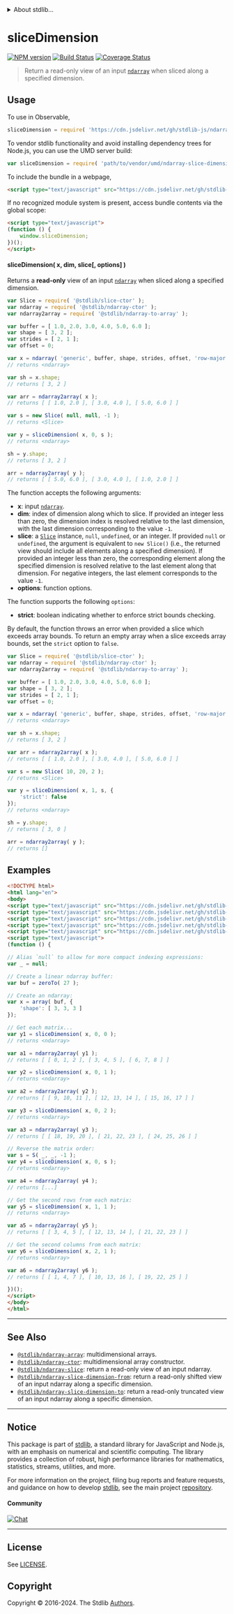<!--

@license Apache-2.0

Copyright (c) 2023 The Stdlib Authors.

Licensed under the Apache License, Version 2.0 (the "License");
you may not use this file except in compliance with the License.
You may obtain a copy of the License at

   http://www.apache.org/licenses/LICENSE-2.0

Unless required by applicable law or agreed to in writing, software
distributed under the License is distributed on an "AS IS" BASIS,
WITHOUT WARRANTIES OR CONDITIONS OF ANY KIND, either express or implied.
See the License for the specific language governing permissions and
limitations under the License.

-->


<details>
  <summary>
    About stdlib...
  </summary>
  <p>We believe in a future in which the web is a preferred environment for numerical computation. To help realize this future, we've built stdlib. stdlib is a standard library, with an emphasis on numerical and scientific computation, written in JavaScript (and C) for execution in browsers and in Node.js.</p>
  <p>The library is fully decomposable, being architected in such a way that you can swap out and mix and match APIs and functionality to cater to your exact preferences and use cases.</p>
  <p>When you use stdlib, you can be absolutely certain that you are using the most thorough, rigorous, well-written, studied, documented, tested, measured, and high-quality code out there.</p>
  <p>To join us in bringing numerical computing to the web, get started by checking us out on <a href="https://github.com/stdlib-js/stdlib">GitHub</a>, and please consider <a href="https://opencollective.com/stdlib">financially supporting stdlib</a>. We greatly appreciate your continued support!</p>
</details>

# sliceDimension

[![NPM version][npm-image]][npm-url] [![Build Status][test-image]][test-url] [![Coverage Status][coverage-image]][coverage-url] <!-- [![dependencies][dependencies-image]][dependencies-url] -->

> Return a read-only view of an input [`ndarray`][@stdlib/ndarray/ctor] when sliced along a specified dimension.

<!-- Section to include introductory text. Make sure to keep an empty line after the intro `section` element and another before the `/section` close. -->

<section class="intro">

</section>

<!-- /.intro -->

<!-- Package usage documentation. -->



<section class="usage">

## Usage

To use in Observable,

```javascript
sliceDimension = require( 'https://cdn.jsdelivr.net/gh/stdlib-js/ndarray-slice-dimension@umd/browser.js' )
```

To vendor stdlib functionality and avoid installing dependency trees for Node.js, you can use the UMD server build:

```javascript
var sliceDimension = require( 'path/to/vendor/umd/ndarray-slice-dimension/index.js' )
```

To include the bundle in a webpage,

```html
<script type="text/javascript" src="https://cdn.jsdelivr.net/gh/stdlib-js/ndarray-slice-dimension@umd/browser.js"></script>
```

If no recognized module system is present, access bundle contents via the global scope:

```html
<script type="text/javascript">
(function () {
    window.sliceDimension;
})();
</script>
```

#### sliceDimension( x, dim, slice\[, options] )

Returns a **read-only** view of an input [`ndarray`][@stdlib/ndarray/ctor] when sliced along a specified dimension.

```javascript
var Slice = require( '@stdlib/slice-ctor' );
var ndarray = require( '@stdlib/ndarray-ctor' );
var ndarray2array = require( '@stdlib/ndarray-to-array' );

var buffer = [ 1.0, 2.0, 3.0, 4.0, 5.0, 6.0 ];
var shape = [ 3, 2 ];
var strides = [ 2, 1 ];
var offset = 0;

var x = ndarray( 'generic', buffer, shape, strides, offset, 'row-major' );
// returns <ndarray>

var sh = x.shape;
// returns [ 3, 2 ]

var arr = ndarray2array( x );
// returns [ [ 1.0, 2.0 ], [ 3.0, 4.0 ], [ 5.0, 6.0 ] ]

var s = new Slice( null, null, -1 );
// returns <Slice>

var y = sliceDimension( x, 0, s );
// returns <ndarray>

sh = y.shape;
// returns [ 3, 2 ]

arr = ndarray2array( y );
// returns [ [ 5.0, 6.0 ], [ 3.0, 4.0 ], [ 1.0, 2.0 ] ]
```

The function accepts the following arguments:

-   **x**: input [`ndarray`][@stdlib/ndarray/ctor].
-   **dim**: index of dimension along which to slice. If provided an integer less than zero, the dimension index is resolved relative to the last dimension, with the last dimension corresponding to the value `-1`.
-   **slice**: a [`Slice`][@stdlib/slice/ctor] instance, `null`, `undefined`, or an integer. If provided `null` or `undefined`, the argument is equivalent to `new Slice()` (i.e., the returned view should include all elements along a specified dimension). If provided an integer less than zero, the corresponding element along the specified dimension is resolved relative to the last element along that dimension. For negative integers, the last element corresponds to the value `-1`.
-   **options**: function options.

The function supports the following `options`:

-   **strict**: boolean indicating whether to enforce strict bounds checking.

By default, the function throws an error when provided a slice which exceeds array bounds. To return an empty array when a slice exceeds array bounds, set the `strict` option to `false`.

```javascript
var Slice = require( '@stdlib/slice-ctor' );
var ndarray = require( '@stdlib/ndarray-ctor' );
var ndarray2array = require( '@stdlib/ndarray-to-array' );

var buffer = [ 1.0, 2.0, 3.0, 4.0, 5.0, 6.0 ];
var shape = [ 3, 2 ];
var strides = [ 2, 1 ];
var offset = 0;

var x = ndarray( 'generic', buffer, shape, strides, offset, 'row-major' );
// returns <ndarray>

var sh = x.shape;
// returns [ 3, 2 ]

var arr = ndarray2array( x );
// returns [ [ 1.0, 2.0 ], [ 3.0, 4.0 ], [ 5.0, 6.0 ] ]

var s = new Slice( 10, 20, 2 );
// returns <Slice>

var y = sliceDimension( x, 1, s, {
    'strict': false
});
// returns <ndarray>

sh = y.shape;
// returns [ 3, 0 ]

arr = ndarray2array( y );
// returns []
```

</section>

<!-- /.usage -->

<!-- Package usage notes. Make sure to keep an empty line after the `section` element and another before the `/section` close. -->

<section class="notes">

</section>

<!-- /.notes -->

<!-- Package usage examples. -->

<section class="examples">

## Examples

<!-- eslint no-undef: "error" -->

<!-- eslint-disable new-cap -->

```html
<!DOCTYPE html>
<html lang="en">
<body>
<script type="text/javascript" src="https://cdn.jsdelivr.net/gh/stdlib-js/slice-ctor@umd/browser.js"></script>
<script type="text/javascript" src="https://cdn.jsdelivr.net/gh/stdlib-js/ndarray-array@umd/browser.js"></script>
<script type="text/javascript" src="https://cdn.jsdelivr.net/gh/stdlib-js/ndarray-to-array@umd/browser.js"></script>
<script type="text/javascript" src="https://cdn.jsdelivr.net/gh/stdlib-js/array-base-zero-to@umd/browser.js"></script>
<script type="text/javascript" src="https://cdn.jsdelivr.net/gh/stdlib-js/ndarray-slice-dimension@umd/browser.js"></script>
<script type="text/javascript">
(function () {

// Alias `null` to allow for more compact indexing expressions:
var _ = null;

// Create a linear ndarray buffer:
var buf = zeroTo( 27 );

// Create an ndarray:
var x = array( buf, {
    'shape': [ 3, 3, 3 ]
});

// Get each matrix...
var y1 = sliceDimension( x, 0, 0 );
// returns <ndarray>

var a1 = ndarray2array( y1 );
// returns [ [ 0, 1, 2 ], [ 3, 4, 5 ], [ 6, 7, 8 ] ]

var y2 = sliceDimension( x, 0, 1 );
// returns <ndarray>

var a2 = ndarray2array( y2 );
// returns [ [ 9, 10, 11 ], [ 12, 13, 14 ], [ 15, 16, 17 ] ]

var y3 = sliceDimension( x, 0, 2 );
// returns <ndarray>

var a3 = ndarray2array( y3 );
// returns [ [ 18, 19, 20 ], [ 21, 22, 23 ], [ 24, 25, 26 ] ]

// Reverse the matrix order:
var s = S( _, _, -1 );
var y4 = sliceDimension( x, 0, s );
// returns <ndarray>

var a4 = ndarray2array( y4 );
// returns [...]

// Get the second rows from each matrix:
var y5 = sliceDimension( x, 1, 1 );
// returns <ndarray>

var a5 = ndarray2array( y5 );
// returns [ [ 3, 4, 5 ], [ 12, 13, 14 ], [ 21, 22, 23 ] ]

// Get the second columns from each matrix:
var y6 = sliceDimension( x, 2, 1 );
// returns <ndarray>

var a6 = ndarray2array( y6 );
// returns [ [ 1, 4, 7 ], [ 10, 13, 16 ], [ 19, 22, 25 ] ]

})();
</script>
</body>
</html>
```

</section>

<!-- /.examples -->

<!-- Section to include cited references. If references are included, add a horizontal rule *before* the section. Make sure to keep an empty line after the `section` element and another before the `/section` close. -->

<section class="references">

</section>

<!-- /.references -->

<!-- Section for related `stdlib` packages. Do not manually edit this section, as it is automatically populated. -->

<section class="related">

* * *

## See Also

-   <span class="package-name">[`@stdlib/ndarray-array`][@stdlib/ndarray/array]</span><span class="delimiter">: </span><span class="description">multidimensional arrays.</span>
-   <span class="package-name">[`@stdlib/ndarray-ctor`][@stdlib/ndarray/ctor]</span><span class="delimiter">: </span><span class="description">multidimensional array constructor.</span>
-   <span class="package-name">[`@stdlib/ndarray-slice`][@stdlib/ndarray/slice]</span><span class="delimiter">: </span><span class="description">return a read-only view of an input ndarray.</span>
-   <span class="package-name">[`@stdlib/ndarray-slice-dimension-from`][@stdlib/ndarray/slice-dimension-from]</span><span class="delimiter">: </span><span class="description">return a read-only shifted view of an input ndarray along a specific dimension.</span>
-   <span class="package-name">[`@stdlib/ndarray-slice-dimension-to`][@stdlib/ndarray/slice-dimension-to]</span><span class="delimiter">: </span><span class="description">return a read-only truncated view of an input ndarray along a specific dimension.</span>

</section>

<!-- /.related -->

<!-- Section for all links. Make sure to keep an empty line after the `section` element and another before the `/section` close. -->


<section class="main-repo" >

* * *

## Notice

This package is part of [stdlib][stdlib], a standard library for JavaScript and Node.js, with an emphasis on numerical and scientific computing. The library provides a collection of robust, high performance libraries for mathematics, statistics, streams, utilities, and more.

For more information on the project, filing bug reports and feature requests, and guidance on how to develop [stdlib][stdlib], see the main project [repository][stdlib].

#### Community

[![Chat][chat-image]][chat-url]

---

## License

See [LICENSE][stdlib-license].


## Copyright

Copyright &copy; 2016-2024. The Stdlib [Authors][stdlib-authors].

</section>

<!-- /.stdlib -->

<!-- Section for all links. Make sure to keep an empty line after the `section` element and another before the `/section` close. -->

<section class="links">

[npm-image]: http://img.shields.io/npm/v/@stdlib/ndarray-slice-dimension.svg
[npm-url]: https://npmjs.org/package/@stdlib/ndarray-slice-dimension

[test-image]: https://github.com/stdlib-js/ndarray-slice-dimension/actions/workflows/test.yml/badge.svg?branch=main
[test-url]: https://github.com/stdlib-js/ndarray-slice-dimension/actions/workflows/test.yml?query=branch:main

[coverage-image]: https://img.shields.io/codecov/c/github/stdlib-js/ndarray-slice-dimension/main.svg
[coverage-url]: https://codecov.io/github/stdlib-js/ndarray-slice-dimension?branch=main

<!--

[dependencies-image]: https://img.shields.io/david/stdlib-js/ndarray-slice-dimension.svg
[dependencies-url]: https://david-dm.org/stdlib-js/ndarray-slice-dimension/main

-->

[chat-image]: https://img.shields.io/gitter/room/stdlib-js/stdlib.svg
[chat-url]: https://app.gitter.im/#/room/#stdlib-js_stdlib:gitter.im

[stdlib]: https://github.com/stdlib-js/stdlib

[stdlib-authors]: https://github.com/stdlib-js/stdlib/graphs/contributors

[umd]: https://github.com/umdjs/umd
[es-module]: https://developer.mozilla.org/en-US/docs/Web/JavaScript/Guide/Modules

[deno-url]: https://github.com/stdlib-js/ndarray-slice-dimension/tree/deno
[deno-readme]: https://github.com/stdlib-js/ndarray-slice-dimension/blob/deno/README.md
[umd-url]: https://github.com/stdlib-js/ndarray-slice-dimension/tree/umd
[umd-readme]: https://github.com/stdlib-js/ndarray-slice-dimension/blob/umd/README.md
[esm-url]: https://github.com/stdlib-js/ndarray-slice-dimension/tree/esm
[esm-readme]: https://github.com/stdlib-js/ndarray-slice-dimension/blob/esm/README.md
[branches-url]: https://github.com/stdlib-js/ndarray-slice-dimension/blob/main/branches.md

[stdlib-license]: https://raw.githubusercontent.com/stdlib-js/ndarray-slice-dimension/main/LICENSE

[@stdlib/ndarray/ctor]: https://github.com/stdlib-js/ndarray-ctor/tree/umd

[@stdlib/slice/ctor]: https://github.com/stdlib-js/slice-ctor/tree/umd

<!-- <related-links> -->

[@stdlib/ndarray/array]: https://github.com/stdlib-js/ndarray-array/tree/umd

[@stdlib/ndarray/slice]: https://github.com/stdlib-js/ndarray-slice/tree/umd

[@stdlib/ndarray/slice-dimension-from]: https://github.com/stdlib-js/ndarray-slice-dimension-from/tree/umd

[@stdlib/ndarray/slice-dimension-to]: https://github.com/stdlib-js/ndarray-slice-dimension-to/tree/umd

<!-- </related-links> -->

</section>

<!-- /.links -->

